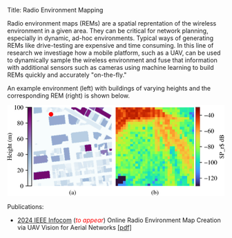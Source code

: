 Title: Radio Environment Mapping

Radio environment maps (REMs) are a spatial reprentation of the wireless environment in a given area.  They can be critical for network planning, especially in dynamic, ad-hoc environments.  Typical ways of generating REMs like drive-testing are expensive and time consuming.  In this line of research we investiage how a mobile platform, such as a UAV, can be used to dynamically sample the wireless environment and fuse that information with additional sensors such as cameras using machine learning to build REMs quickly and accurately "on-the-fly."  

An example environment (left) with buildings of varying heights and the corresponding REM (right) is shown below.

<div>
    <img src="{static}../../images/papers/rem_example.svg" alt="example rem" max-width="90%" height="auto">
</div>

Publications:

- [2024 IEEE Infocom](https://infocom2024.ieee-infocom.org) (<span style="color:red">*to appear*</span>) Online Radio Environment Map Creation via UAV
Vision for Aerial Networks [[pdf]]({static}/pdf/papers/2023_infocom_rem.pdf)


